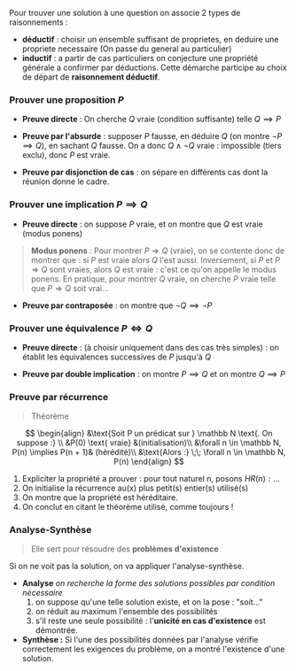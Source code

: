 Pour trouver une solution à une question on associe 2 types de raisonnements :
- **déductif** : choisir un ensemble suffisant de proprietes, en deduire une propriete necessaire (On passe du general au particulier)
- **inductif** : a partir de cas particuliers on conjecture une propriété générale a confirmer par déductions. Cette démarche participe au choix de départ de **raisonnement déductif**.

### Prouver une proposition $P$
- **Preuve directe** : On cherche $Q$ vraie (condition suffisante) telle $Q \implies P$

- **Preuve par l'absurde** : supposer $P$ fausse, en déduire $Q$ (on montre $\neg P \implies Q$), en sachant $Q$ fausse. On a donc $Q \land \neg Q$ vraie : impossible (tiers exclu), donc $P$ est vraie.

- **Preuve par disjonction de cas** : on sépare en différents cas dont la réunion donne le cadre.

### Prouver une implication $P \implies Q$
- **Preuve directe** : on suppose $P$ vraie, et on montre que $Q$ est vraie (modus ponens)
> **Modus ponens** : Pour montrer $P \Longrightarrow Q$ (vraie), on se contente donc de montrer que : si $P$ est vraie alors $Q$ l'est aussi. Inversement, si $P$ et $P \Longrightarrow Q$ sont vraies, alors $Q$ est vraie : c'est ce qu'on appelle le modus ponens. En pratique, pour montrer $Q$ vraie, on cherche $P$ vraie telle que $P \Longrightarrow Q$ soit vrai...

- **Preuve par contraposée** : on montre que $\neg Q \implies \neg P$

### Prouver une équivalence $P \iff Q$
- **Preuve directe** : (à choisir uniquement dans des cas très simples) : on établit les équivalences successives de $P$ jusqu'à $Q$

- **Preuve par double implication** : on montre $P \implies Q$ et on montre $Q \implies P$


### Preuve par récurrence
> Théorème 

$$
\begin{align}
&\text{Soit P un prédicat sur } \mathbb N \text{. On suppose :} \\
&P(0) \text{ vraie} &(initialisation)\\
&\forall n \in \mathbb N, P(n) \implies P(n + 1)& (hérédité)\\
&\text{Alors :} \;\; \forall n \in \mathbb N, P(n)
\end{align}
$$

1) Expliciter la propriété a prouver : $\text{pour tout naturel n, posons }HR(n) : …$
2) On initialise la récurrence au(x) plus petit(s) entier(s) utilisé(s)
3) On montre que la propriété est héréditaire.
4) On conclut en citant le théorème utilisé, comme toujours !
### Analyse-Synthèse
> Elle sert pour résoudre des **problèmes d'existence**

Si on ne voit pas la solution, on va appliquer l'analyse-synthèse. 
- **Analyse** *on recherche la forme des solutions possibles par condition nécessaire*
	1) on suppose qu'une telle solution existe, et on la pose : "soit..."
	2) on réduit au maximum l'ensemble des possibilités
	3) s'il reste une seule possibilité : l'**unicité en cas d'existence** est démontrée.
- **Synthèse :**
	Si l'une des possibilités données par l'analyse vérifie correctement les exigences du problème, on a montré l'existence d'une solution.